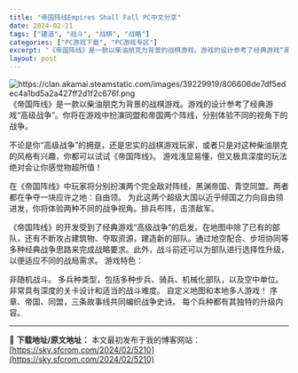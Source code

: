 ```yaml
---
title: "帝国阵线Empires Shall Fall PC中文分享"
date: 2024-02-21
tags: ["建造", "战斗", "战棋", "战略"]
categories: ["PC游戏下载", "PC游戏专区"]
excerpt: "《帝国阵线》是一款以柴油朋克为背景的战棋游戏。游戏的设计参考了经典游戏“高级战争”。你将在游戏中扮演同盟和帝国两个阵线，分别体验不同的视角下的战争。 不论是你“高级战争”的拥趸，还是忠实的战棋游戏玩家，或者只是对这种柴油朋克的风格有兴趣，你都可以试试《帝国阵线》。 游戏浅显易懂，但又极具深度的玩法绝&hellip;"
layout: post
---
```


<img class="aligncenter" src="https://clan.akamai.steamstatic.com/images/39229919/806606de7df5edec4a1bd5a2a427ff2d1f2c676f.png" alt="https://clan.akamai.steamstatic.com/images/39229919/806606de7df5edec4a1bd5a2a427ff2d1f2c676f.png" />
《帝国阵线》是一款以柴油朋克为背景的战棋游戏。游戏的设计参考了经典游戏“高级战争”。你将在游戏中扮演同盟和帝国两个阵线，分别体验不同的视角下的战争。

不论是你“高级战争”的拥趸，还是忠实的战棋游戏玩家，或者只是对这种柴油朋克的风格有兴趣，你都可以试试《帝国阵线》。
游戏浅显易懂，但又极具深度的玩法绝对会让你感觉物超所值！

在《帝国阵线》中玩家将分别扮演两个完全敌对阵线，黑渊帝国、青空同盟。两者都在争夺一块应许之地：自由领。
为此这两个超级大国以近乎倾国之力向自由领进发，你将体验两种不同的战争视角。排兵布阵，击溃敌军。

《帝国阵线》的开发受到了经典游戏“高级战争”的启发。在地图中除了已有的部队，还有不断攻占建筑物、夺取资源，建造新的部队。通过地空配合、步坦协同等多种经典战争思路来完成战略要求。此外，战斗前还可以为部队进行选择性升级，以便适应不同的战局需求。
游戏特色：

非随机战斗。
多兵种类型，包括多种步兵、骑兵、机械化部队，以及空中单位。
非常具有深度的关卡设计和适当的战斗难度。
自定义地图和本地多人游戏！
序章、帝国、同盟，三条故事线共同编织战争史诗。
每个兵种都有其独特的升级内容。

---
📖 **下载地址/原文地址：** 本文最初发布于我的博客网站：[https://sky.sfcrom.com/2024/02/5210](https://sky.sfcrom.com/2024/02/5210)
